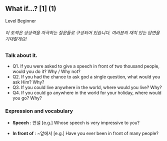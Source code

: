 ## What if…? [1] (1)
Level Beginner
###### 이 토픽은 상상력을 자극하는 질문들로 구성되어 있습니다. 여러분의 재치 있는 답변을 기대할게요!

### Talk about it.
- Q1. If you were asked to give a speech in front of two thousand people, would you do it?
Why / Why not?- Q2. If you had the chance to ask god a single question, what would you ask Him? Why?- Q3. If you could live anywhere in the world, where would you live? Why?- Q4. If you could go anywhere in the world for your holiday, where would you go? Why?
### Expression and vocabulary
- **Speech** : 연설
[e.g.] Whose speech is very impressive to you?

- **In front of** : ~앞에서
[e.g.] Have you ever been in front of many people?


